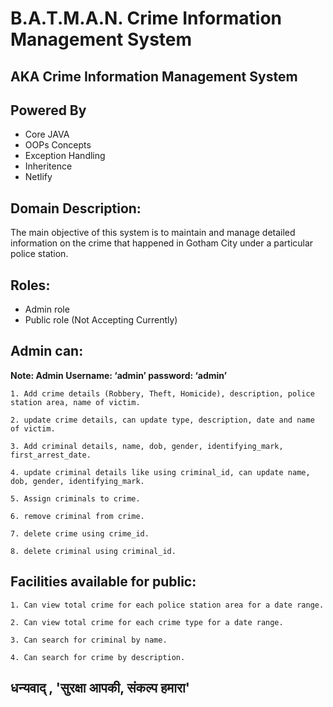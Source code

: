 # B.A.T.M.A.N. Crime Information Management System
## AKA Crime Information Management System

## Powered By
<ul>
<li>Core JAVA</li>
<li>OOPs Concepts</li>
<li>Exception Handling</li>
<li>Inheritence</li>
<li>Netlify</li>
</ul>


## Domain Description:

The main objective of this system is to maintain and manage detailed information on the
crime that happened in Gotham City under a particular police station.

## Roles:

- Admin role
- Public role (Not Accepting Currently)

## Admin can:

**Note: Admin Username: ‘admin’ password: ‘admin’**

```
1. Add crime details (Robbery, Theft, Homicide), description, police station area, name of victim.

2. update crime details, can update type, description, date and name of victim.

3. Add criminal details, name, dob, gender, identifying_mark, first_arrest_date.

4. update criminal details like using criminal_id, can update name, dob, gender, identifying_mark.

5. Assign criminals to crime.

6. remove criminal from crime.

7. delete crime using crime_id.

8. delete criminal using criminal_id.
```

## Facilities available for public:

```
1. Can view total crime for each police station area for a date range.

2. Can view total crime for each crime type for a date range.

3. Can search for criminal by name.

4. Can search for crime by description.
```

## धन्यवाद् , 'सुरक्षा आपकी, संकल्प हमारा'
